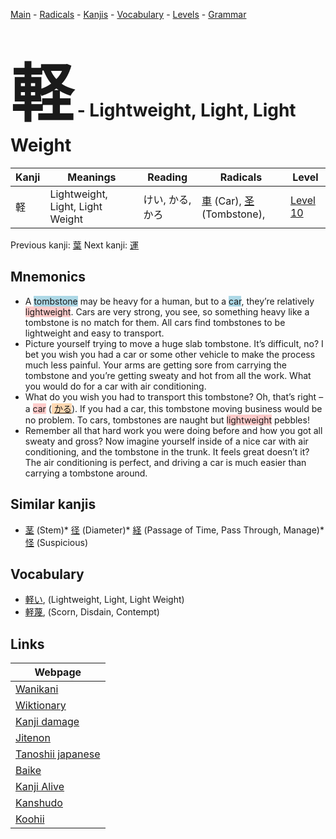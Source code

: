 <style> bigfont {font-size: 100px}</style>
[Main](../README.md) -
[Radicals](../radicals.md) -
[Kanjis](../kanjis.md) -
[Vocabulary](../vocabulary.md) -
[Levels](../levels.md) -
[Grammar](../grammar.md)
# <bigfont> 軽</bigfont> - Lightweight, Light, Light Weight 

| Kanji | Meanings | Reading | Radicals | Level |
| --- | --- | --- | --- | --- |
| 軽 | Lightweight, Light, Light Weight | けい, かる, かろ | [車](../radicals/車.md) (Car), [圣](../radicals/圣.md) (Tombstone),  | [Level 10](../levels/wk_level10.md) |

Previous kanji: [葉](葉.md) Next kanji: [運](運.md) 

## Mnemonics
 * A <span style="background-color:#ADD8E6"> tombstone</span> may be heavy for a human, but to a <span style="background-color:#ADD8E6"> car</span>, they’re relatively <span style="background-color:#ffcccb"> lightweight</span>. Cars are very strong, you see, so something heavy like a tombstone is no match for them. All cars find tombstones to be lightweight and easy to transport.
* Picture yourself trying to move a huge slab tombstone. It’s difficult, no? I bet you wish you had a car or some other vehicle to make the process much less painful. Your arms are getting sore from carrying the tombstone and you’re getting sweaty and hot from all the work. What you would do for a car with air conditioning.
* What do you wish you had to transport this tombstone? Oh, that’s right – a <span style="background-color:#ffcccb"> car</span> (<span style="background-color:#fed8b1"> [かる](https://jisho.org/search/かる)</span>). If you had a car, this tombstone moving business would be no problem. To cars, tombstones are naught but <span style="background-color:#ffcccb"> lightweight</span> pebbles!
* Remember all that hard work you were doing before and how you got all sweaty and gross? Now imagine yourself inside of a nice car with air conditioning, and the tombstone in the trunk. It feels great doesn’t it? The air conditioning is perfect, and driving a car is much easier than carrying a tombstone around.


## Similar kanjis
 * [茎](茎.md) (Stem)* [径](径.md) (Diameter)* [経](経.md) (Passage of Time, Pass Through, Manage)* [怪](怪.md) (Suspicious)


## Vocabulary
 * [軽い](../vocabulary/軽.md), (Lightweight, Light, Light Weight)
* [軽蔑](../vocabulary/軽.md), (Scorn, Disdain, Contempt)



## Links 

| Webpage |
| --- |
| [Wanikani          ](https://www.wanikani.com/kanji/軽) |
| [Wiktionary        ](https://en.wiktionary.org/wiki/軽) |
| [Kanji damage      ](http://www.kanjidamage.com/kanji/search?utf8=✓&q=軽) |
| [Jitenon           ](https://jitenon.com/kanji/軽) |
| [Tanoshii japanese ](https://www.tanoshiijapanese.com/dictionary/kanji.cfm?k=軽) |
| [Baike             ](https://baike.baidu.com/item/軽) |
| [Kanji Alive       ](https://app.kanjialive.com/軽) |
| [Kanshudo          ](https://www.kanshudo.com/searchmn?q=軽) |
| [Koohii            ](https://kanji.koohii.com/study/kanji/軽) |
